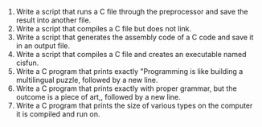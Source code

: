 1. Write a script that runs a C file through the preprocessor and save the result into another file.
2. Write a script that compiles a C file but does not link.
3. Write a script that generates the assembly code of a C code and save it in an output file.
4. Write a script that compiles a C file and creates an executable named cisfun.
5. Write a C program that prints exactly "Programming is like building a multilingual puzzle, followed by a new line.
6. Write a C program that prints exactly with proper grammar, but the outcome is a piece of art,, followed by a new line.
7. Write a C program that prints the size of various types on the computer it is compiled and run on.
